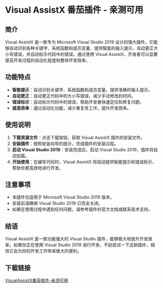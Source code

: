 # Visual AssistX 番茄插件 - 亲测可用

## 简介

Visual AssistX 是一款专为 Microsoft Visual Studio 2019 设计的强大插件。它能够自动识别各种关键字、系统函数和成员变量，提供智能的输入提示，自动更正大小写错误，并自动标示代码中的错误。通过使用 Visual AssistX，开发者可以显著提高开发过程的自动化程度和整体开发效率。

## 功能特点

- **智能提示**：自动识别关键字、系统函数和成员变量，提供准确的输入提示。
- **自动更正**：自动更正代码中的大小写错误，减少手动修改的时间。
- **错误标示**：自动标示代码中的错误，帮助开发者快速定位和修复问题。
- **提高效率**：通过自动化功能，减少重复性工作，提升开发效率。

## 使用说明

1. **下载资源文件**：点击下载按钮，获取 Visual AssistX 插件的安装文件。
2. **安装插件**：按照安装向导的提示，完成插件的安装过程。
3. **启动 Visual Studio 2019**：安装完成后，启动 Visual Studio 2019，插件将自动加载。
4. **开始使用**：在编写代码时，Visual AssistX 将自动提供智能提示和错误标示，帮助你更高效地进行开发。

## 注意事项

- 本插件仅适用于 Microsoft Visual Studio 2019 版本。
- 安装前请确保 Visual Studio 2019 已完全关闭。
- 如果在使用过程中遇到任何问题，请参考插件的官方文档或联系技术支持。

## 结语

Visual AssistX 是一款功能强大的 Visual Studio 插件，能够极大地提升开发效率。如果你正在使用 Visual Studio 2019 进行开发，不妨尝试一下这款插件，相信它会为你的开发工作带来极大的便利。

## 下载链接

[VisualAssistX番茄插件-亲测可用](https://pan.quark.cn/s/0dec03d8c790)